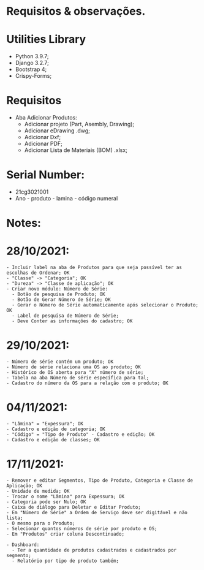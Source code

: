 # Requisitos & observações.

# Utilities Library
  - Python 3.9.7;
  - Django 3.2.7;
  - Bootstrap 4;
  - Crispy-Forms;
 
# Requisitos
  - Aba Adicionar Produtos:
    - Adicionar projeto (Part, Asembly, Drawing);
    - Adicionar eDrawing .dwg;
    - Adicionar Dxf;
    - Adicionar PDF;
    - Adicionar Lista de Materiais (BOM) .xlsx;

# Serial Number:
  - 21cg3021001
  - Ano - produto - lamina - código numeral
# Notes:
  # 28/10/2021:  
    - Incluir label na aba de Produtos para que seja possível ter as escolhas de Ordenar; OK
    - "Classe" -> "Categoria"; OK
    - "Dureza" -> "Classe de aplicação"; OK
    - Criar novo módulo: Número de Série:
      - Botão de pesquisa de Produto; OK
      - Botão de Gerar Número de Série; OK
      - Gerar o Número de Série automaticamente após selecionar o Produto; OK
      - Label de pesquisa de Número de Série;
      - Deve Conter as informações do cadastro; OK

  # 29/10/2021:
    - Número de série contém um produto; OK
    - Número de série relaciona uma OS ao produto; OK
    - Histórico de OS aberta para "X" número de série;
    - Tabela na aba Número de série específica para tal;
    - Cadastro do número da OS para a relação com o produto; OK

  # 04/11/2021:
    - "Lâmina" = "Expessura"; OK
    - Cadastro e edição de categoria; OK
    - "Código" = "Tipo de Produto" - Cadastro e edição; OK
    - Cadastro e edição de classes; OK

  # 17/11/2021:
    - Remover e editar Segmentos, Tipo de Produto, Categoria e Classe de Aplicação; OK
    - Unidade de medida; OK
    - Trocar o nome "Lâmina" para Expessura; OK
    - Categoria pode ser Nulo; OK
    - Caixa de diálogo para Deletar e Editar Produto;
    - Em "Número de Série" a Ordem de Serviço deve ser digitável e não lista;
    - O mesmo para o Produto;
    - Selecionar quantos números de série por produto e OS;
    - Em "Produtos" criar coluna Descontinuado;

    - Dashboard:
      - Ter a quantidade de produtos cadastrados e cadastrados por segmento;
      - Relatório por tipo de produto também;